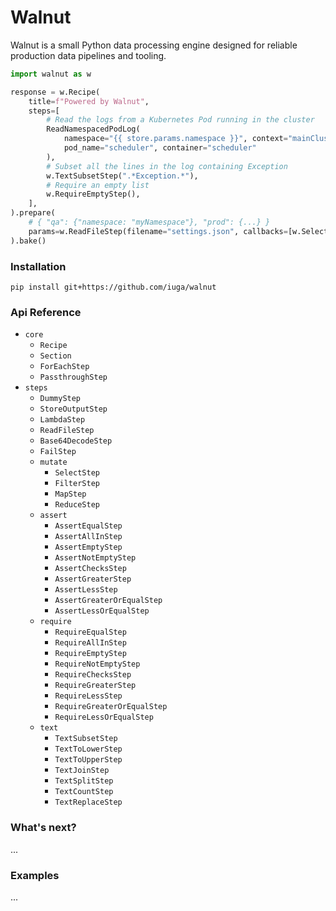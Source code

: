 # Walnut
Walnut is a small Python data processing engine designed for reliable production data pipelines and tooling.

```python
import walnut as w

response = w.Recipe(
    title=f"Powered by Walnut",
    steps=[
        # Read the logs from a Kubernetes Pod running in the cluster
        ReadNamespacedPodLog(
            namespace="{{ store.params.namespace }}", context="mainCluster",
            pod_name="scheduler", container="scheduler"
        ),
        # Subset all the lines in the log containing Exception
        w.TextSubsetStep(".*Exception.*"),
        # Require an empty list
        w.RequireEmptyStep(),
    ],
).prepare(
    # { "qa": {"namespace: "myNamespace"}, "prod": {...} }
    params=w.ReadFileStep(filename="settings.json", callbacks=[w.SelectStep("qa")]),
).bake()
```

### Installation

```
pip install git+https://github.com/iuga/walnut
```

### Api Reference

- `core`
  - `Recipe`
  - `Section`
  - `ForEachStep`
  - `PassthroughStep`
- `steps`
  - `DummyStep`
  - `StoreOutputStep`
  - `LambdaStep`
  - `ReadFileStep`
  - `Base64DecodeStep`
  - `FailStep`
  - `mutate`
    - `SelectStep`
    - `FilterStep`
    - `MapStep`
    - `ReduceStep`
  - `assert`
    - `AssertEqualStep`
    - `AssertAllInStep`
    - `AssertEmptyStep`
    - `AssertNotEmptyStep`
    - `AssertChecksStep`
    - `AssertGreaterStep`
    - `AssertLessStep`
    - `AssertGreaterOrEqualStep`
    - `AssertLessOrEqualStep`
  - `require`
      - `RequireEqualStep`
      - `RequireAllInStep`
      - `RequireEmptyStep`
      - `RequireNotEmptyStep`
      - `RequireChecksStep`
      - `RequireGreaterStep`
      - `RequireLessStep`
      - `RequireGreaterOrEqualStep`
      - `RequireLessOrEqualStep`
  - `text`
      - `TextSubsetStep`
      - `TextToLowerStep`
      - `TextToUpperStep`
      - `TextJoinStep`
      - `TextSplitStep`
      - `TextCountStep`
      - `TextReplaceStep`

### What's next?
...


### Examples
...

